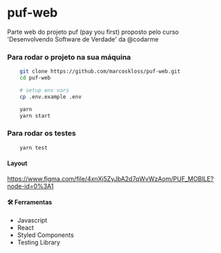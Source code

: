 # puf-web

Parte web do projeto puf (pay you first) proposto pelo curso 'Desenvolvendo Software de Verdade' da @codarme

### Para rodar o projeto na sua máquina

```bash
    git clone https://github.com/marcoskloss/puf-web.git
    cd puf-web

    # setup env vars
    cp .env.example .env

    yarn
    yarn start
```

### Para rodar os testes

```bash
    yarn test
```

#### Layout

https://www.figma.com/file/4xnXj5ZyJbA2d7qWvWzAom/PUF_MOBILE?node-id=0%3A1

#### 🛠️ Ferramentas

-   Javascript
-   React
-   Styled Components
-   Testing Library
